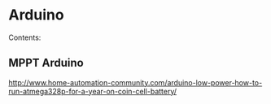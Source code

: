 # Arduino

Contents:

<h2>MPPT Arduino</h2>


http://www.home-automation-community.com/arduino-low-power-how-to-run-atmega328p-for-a-year-on-coin-cell-battery/
